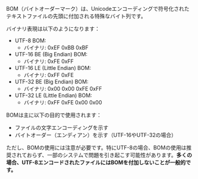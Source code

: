 BOM（バイトオーダーマーク）は、Unicodeエンコーディングで符号化されたテキストファイルの先頭に付加される特殊なバイト列です。

バイナリ表現は以下のようになります：

- UTF-8 BOM:
  - バイナリ: 0xEF 0xBB 0xBF
- UTF-16 BE (Big Endian) BOM:
  - バイナリ: 0xFE 0xFF
- UTF-16 LE (Little Endian) BOM:
  - バイナリ: 0xFF 0xFE
- UTF-32 BE (Big Endian) BOM:
  - バイナリ: 0x00 0x00 0xFE 0xFF
- UTF-32 LE (Little Endian) BOM:
  - バイナリ: 0xFF 0xFE 0x00 0x00

BOMは主に以下の目的で使用されます：

- ファイルの文字エンコーディングを示す
- バイトオーダー（エンディアン）を示す（UTF-16やUTF-32の場合）

ただし、BOMの使用には注意が必要です。特にUTF-8の場合、BOMの使用は推奨されておらず、一部のシステムで問題を引き起こす可能性があります。**多くの場合、UTF-8エンコードされたファイルにはBOMを付加しないことが一般的です。**